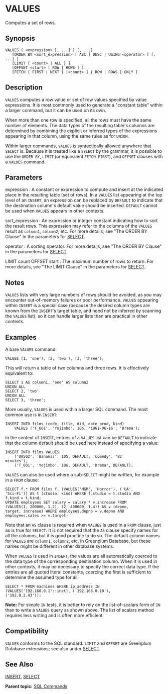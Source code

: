 # VALUES 

Computes a set of rows.

## <a id="section2"></a>Synopsis 

``` {#sql_command_synopsis}
VALUES ( <expression> [, ...] ) [, ...]
   [ORDER BY <sort_expression> [ ASC | DESC | USING <operator> ] [, ...] ]
   [LIMIT { <count> | ALL } ] 
   [OFFSET <start> [ ROW | ROWS ] ]
   [FETCH { FIRST | NEXT } [<count> ] { ROW | ROWS } ONLY ]
```

## <a id="section3"></a>Description 

`VALUES` computes a row value or set of row values specified by value expressions. It is most commonly used to generate a "constant table" within a larger command, but it can be used on its own.

When more than one row is specified, all the rows must have the same number of elements. The data types of the resulting table's columns are determined by combining the explicit or inferred types of the expressions appearing in that column, using the same rules as for `UNION`.

Within larger commands, `VALUES` is syntactically allowed anywhere that `SELECT` is. Because it is treated like a `SELECT` by the grammar, it is possible to use the `ORDER BY`, `LIMIT` \(or equivalent `FETCH FIRST`\), and `OFFSET` clauses with a `VALUES` command.

## <a id="section4"></a>Parameters 

expression
:   A constant or expression to compute and insert at the indicated place in the resulting table \(set of rows\). In a `VALUES` list appearing at the top level of an `INSERT`, an expression can be replaced by `DEFAULT` to indicate that the destination column's default value should be inserted. `DEFAULT` cannot be used when `VALUES` appears in other contexts.

sort\_expression
:   An expression or integer constant indicating how to sort the result rows. This expression may refer to the columns of the `VALUES` result as `column1`, `column2`, etc. For more details, see "The ORDER BY Clause" in the parameters for [SELECT](SELECT.html).

operator
:   A sorting operator. For more details, see "The ORDER BY Clause" in the parameters for [SELECT](SELECT.html).

LIMIT count
OFFSET start
:   The maximum number of rows to return. For more details, see "The LIMIT Clause" in the parameters for [SELECT](SELECT.html).

## <a id="section5"></a>Notes 

`VALUES` lists with very large numbers of rows should be avoided, as you may encounter out-of-memory failures or poor performance. `VALUES` appearing within `INSERT` is a special case \(because the desired column types are known from the `INSERT`'s target table, and need not be inferred by scanning the `VALUES` list\), so it can handle larger lists than are practical in other contexts.

## <a id="section6"></a>Examples 

A bare `VALUES` command:

```
VALUES (1, 'one'), (2, 'two'), (3, 'three');
```

This will return a table of two columns and three rows. It is effectively equivalent to:

```
SELECT 1 AS column1, 'one' AS column2
UNION ALL
SELECT 2, 'two'
UNION ALL
SELECT 3, 'three';
```

More usually, `VALUES` is used within a larger SQL command. The most common use is in `INSERT`:

```
INSERT INTO films (code, title, did, date_prod, kind)
    VALUES ('T_601', 'Yojimbo', 106, '1961-06-16', 'Drama');
```

In the context of `INSERT`, entries of a `VALUES` list can be `DEFAULT` to indicate that the column default should be used here instead of specifying a value:

```
INSERT INTO films VALUES
    ('UA502', 'Bananas', 105, DEFAULT, 'Comedy', '82 
minutes'),
    ('T_601', 'Yojimbo', 106, DEFAULT, 'Drama', DEFAULT);
```

`VALUES` can also be used where a sub-`SELECT` might be written, for example in a `FROM` clause:

```
SELECT f.* FROM films f, (VALUES('MGM', 'Horror'), ('UA', 
'Sci-Fi')) AS t (studio, kind) WHERE f.studio = t.studio AND 
f.kind = t.kind;
UPDATE employees SET salary = salary * v.increase FROM 
(VALUES(1, 200000, 1.2), (2, 400000, 1.4)) AS v (depno, 
target, increase) WHERE employees.depno = v.depno AND 
employees.sales >= v.target;
```

Note that an `AS` clause is required when `VALUES` is used in a `FROM` clause, just as is true for `SELECT`. It is not required that the `AS` clause specify names for all the columns, but it is good practice to do so. The default column names for `VALUES` are `column1`, `column2`, etc. in Greenplum Database, but these names might be different in other database systems.

When `VALUES` is used in `INSERT`, the values are all automatically coerced to the data type of the corresponding destination column. When it is used in other contexts, it may be necessary to specify the correct data type. If the entries are all quoted literal constants, coercing the first is sufficient to determine the assumed type for all:

```
SELECT * FROM machines WHERE ip_address IN 
(VALUES('192.168.0.1'::inet), ('192.168.0.10'), 
('192.0.2.43'));
```

**Note:** For simple `IN` tests, it is better to rely on the list-of-scalars form of `IN` than to write a `VALUES` query as shown above. The list of scalars method requires less writing and is often more efficient.

## <a id="section7"></a>Compatibility 

`VALUES` conforms to the SQL standard. `LIMIT` and `OFFSET` are Greenplum Database extensions; see also under [SELECT](SELECT.html).

## <a id="section8"></a>See Also 

[INSERT](INSERT.html), [SELECT](SELECT.html)

**Parent topic:** [SQL Commands](../sql_commands/sql_ref.html)

